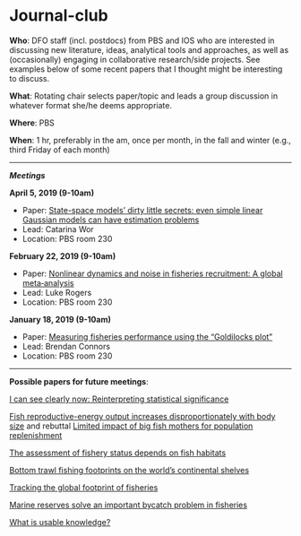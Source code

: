 # Journal-club

**Who**: DFO staff (incl. postdocs) from PBS and IOS who are interested in discussing new literature, ideas, analytical tools and approaches, as well as (occasionally) engaging in collaborative research/side projects. See examples below of some recent papers that I thought might be interesting to discuss.

**What**: Rotating chair selects paper/topic and leads a group discussion in whatever format she/he deems appropriate.

**Where**: PBS

**When**: 1 hr, preferably in the am, once per month, in the fall and winter (e.g., third Friday of each month)

-------------------------------------------------------------------------------------------------------------------

_**Meetings**_

**April 5, 2019 (9-10am)**

- Paper: [State-space models’ dirty little secrets: even simple linear Gaussian models can have estimation problems](https://www.nature.com/articles/srep26677)
- Lead: Catarina Wor
- Location: PBS room 230

**February 22, 2019 (9-10am)**

- Paper: [Nonlinear dynamics and noise in fisheries recruitment: A global meta‐analysis](https://onlinelibrary.wiley.com/doi/full/10.1111/faf.12304)
- Lead: Luke Rogers
- Location: PBS room 230

**January 18, 2019 (9-10am)**

- Paper: [Measuring fisheries performance using the “Goldilocks plot”](https://academic.oup.com/icesjms/advance-article/doi/10.1093/icesjms/fsy138/5133277)
- Lead: Brendan Connors
- Location: PBS room 230


-------------------------------------------------------------------------------------------------------------------


**Possible papers for future meetings**: 

[I can see clearly now: Reinterpreting statistical significance](https://besjournals.onlinelibrary.wiley.com/doi/full/10.1111/2041-210X.13159)

[Fish reproductive-energy output increases disproportionately with body size](http://science.sciencemag.org/content/360/6389/642) and rebuttal [Limited impact of big fish mothers for population replenishment](http://www.nrcresearchpress.com/doi/full/10.1139/cjfas-2018-0354#.XE_f789KhE4)
 
[The assessment of fishery status depends on fish habitats](https://onlinelibrary.wiley.com/doi/full/10.1111/faf.12318)
 
[Bottom trawl fishing footprints on the world’s continental shelves](http://www.pnas.org/content/115/43/E10275)
 
[Tracking the global footprint of fisheries](http://science.sciencemag.org/content/359/6378/904)
 
[Marine reserves solve an important bycatch problem in fisheries](http://www.pnas.org/content/114/34/8927.full)

[What is usable knowledge?](http://www.nrcresearchpress.com/doi/abs/10.1139/cjfas-2017-0305#.W_Q2gYjwYuW)

